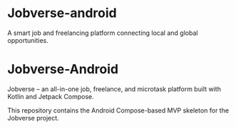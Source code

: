 # Jobverse-android
A smart job and freelancing platform connecting local and global opportunities.
# Jobverse-Android

Jobverse – an all-in-one job, freelance, and microtask platform built with Kotlin and Jetpack Compose.

This repository contains the Android Compose-based MVP skeleton for the Jobverse project.
